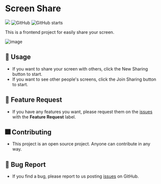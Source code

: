 # Screen Share

<p>
  
  <img src="https://hits.seeyoufarm.com/api/count/incr/badge.svg?url=https%3A%2F%2Fgithub.com%2Fakon47%2Fscreen-share&count_bg=%2379C83D&title_bg=%23555555&icon=&icon_color=%23E7E7E7&title=hits&edge_flat=false" />
  <img alt="GitHub" src="https://img.shields.io/github/license/akon47/screen-share">
  <img alt="GitHub starts" src="https://img.shields.io/github/stars/akon47/screen-share">
</p>

This is a frontend project for easily share your screen.

![image](https://user-images.githubusercontent.com/49547202/198860631-a11e2db2-38c0-40d8-a5bc-40a08e2bf335.png)

## 📃 Usage
- If you want to share your screen with others, click the New Sharing button to start.
- If you want to see other people's screens, click the Join Sharing button to start.

## 💁 Feature Request
- If you have any features you want, please request them on the [issues](https://github.com/akon47/screen-share/issues) with the **Feature Request** label.

## 🎆 Contributing
- This project is an open source project. Anyone can contribute in any way.

## 🐞 Bug Report
- If you find a bug, please report to us posting [issues](https://github.com/akon47/screen-share/issues) on GitHub.
